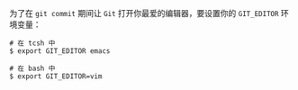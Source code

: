 为了在 `git commit` 期间让 `Git` 打开你最爱的编辑器，要设置你的 `GIT_EDITOR` 环境变量：

```shell
# 在 tcsh 中
$ export GIT_EDITOR emacs

# 在 bash 中
$ export GIT_EDITOR=vim
```

